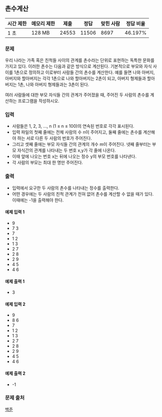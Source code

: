 ## 촌수계산
 
|시간 제한|	메모리 제한|	제출|	정답|	맞힌 사람|	정답 비율|
|---|---|---|---|---|---|
|1 초|	128 MB|	24553|	11506|	8697|	46.197%|

### 문제
우리 나라는 가족 혹은 친척들 사이의 관계를 촌수라는 단위로 표현하는 독특한 문화를 가지고 있다. 이러한 촌수는 다음과 같은 방식으로 계산된다. 기본적으로 부모와 자식 사이를 1촌으로 정의하고 이로부터 사람들 간의 촌수를 계산한다. 예를 들면 나와 아버지, 아버지와 할아버지는 각각 1촌으로 나와 할아버지는 2촌이 되고, 아버지 형제들과 할아버지는 1촌, 나와 아버지 형제들과는 3촌이 된다.

여러 사람들에 대한 부모 자식들 간의 관계가 주어졌을 때, 주어진 두 사람의 촌수를 계산하는 프로그램을 작성하시오.

### 입력
- 사람들은 1, 2, 3, …, n (1 ≤ n ≤ 100)의 연속된 번호로 각각 표시된다. 
- 입력 파일의 첫째 줄에는 전체 사람의 수 n이 주어지고, 둘째 줄에는 촌수를 계산해야 하는 서로 다른 두 사람의 번호가 주어진다. 
- 그리고 셋째 줄에는 부모 자식들 간의 관계의 개수 m이 주어진다. 넷째 줄부터는 부모 자식간의 관계를 나타내는 두 번호 x,y가 각 줄에 나온다. 
- 이때 앞에 나오는 번호 x는 뒤에 나오는 정수 y의 부모 번호를 나타낸다.
- 각 사람의 부모는 최대 한 명만 주어진다.

### 출력
- 입력에서 요구한 두 사람의 촌수를 나타내는 정수를 출력한다. 
- 어떤 경우에는 두 사람의 친척 관계가 전혀 없어 촌수를 계산할 수 없을 때가 있다. 이때에는 -1을 출력해야 한다.

#### 예제 입력 1 
- 9
- 7 3
- 7
- 1 2
- 1 3
- 2 7
- 2 8
- 2 9
- 4 5
- 4 6

#### 예제 출력 1 
- 3

#### 예제 입력 2 
- 9
- 8 6
- 7
- 1 2
- 1 3
- 2 7
- 2 8
- 2 9
- 4 5
- 4 6

#### 예제 출력 2 
- -1

### 문제 출처
[백준](https://www.acmicpc.net/problem/2644)